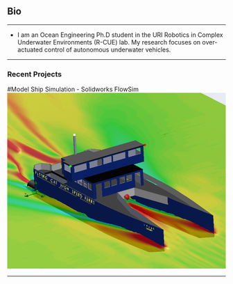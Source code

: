 ## Bio
---
* I am an Ocean Engineering Ph.D student in the URI Robotics in Complex Underwater Environments (R-CUE) lab. My research focuses on over-actuated control of autonomous underwater vehicles.


---
### Recent Projects

#Model Ship Simulation - Solidworks FlowSim
<img src="images/Capture.PNG?raw=true"/>

---
